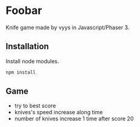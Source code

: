 # Foobar

Knife game made by vyys in Javascript/Phaser 3.

## Installation

Install node modules.

```bash
npm install
```

## Game

- try to best score
- knives's speed increase along time
- number of knives increase 1 time after score 20